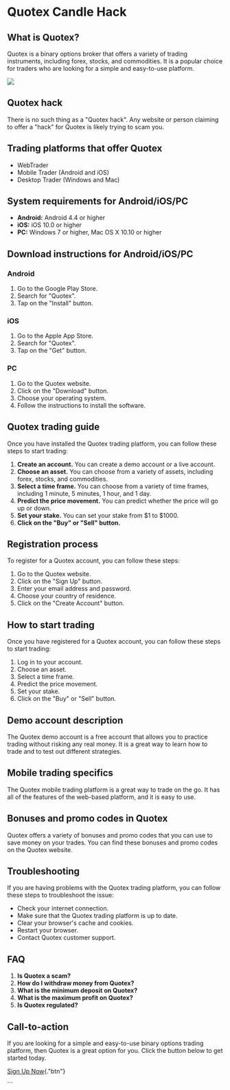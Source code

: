 # Quotex Candle Hack

## What is Quotex?

Quotex is a binary options broker that offers a variety of trading
instruments, including forex, stocks, and commodities. It is a popular
choice for traders who are looking for a simple and easy-to-use
platform.

[![](https://static.quotex.io/files/4_en/300_250.jpg)](https://traff.sbs/brokerqxlid)

## Quotex hack

There is no such thing as a "Quotex hack". Any website or person
claiming to offer a "hack" for Quotex is likely trying to scam
you.

## Trading platforms that offer Quotex

-   WebTrader
-   Mobile Trader (Android and iOS)
-   Desktop Trader (Windows and Mac)

## System requirements for Android/iOS/PC

-   **Android:** Android 4.4 or higher
-   **iOS:** iOS 10.0 or higher
-   **PC:** Windows 7 or higher, Mac OS X 10.10 or higher

## Download instructions for Android/iOS/PC

### Android

1.  Go to the Google Play Store.
2.  Search for "Quotex".
3.  Tap on the "Install" button.

### iOS

1.  Go to the Apple App Store.
2.  Search for "Quotex".
3.  Tap on the "Get" button.

### PC

1.  Go to the Quotex website.
2.  Click on the "Download" button.
3.  Choose your operating system.
4.  Follow the instructions to install the software.

## Quotex trading guide

Once you have installed the Quotex trading platform, you can follow
these steps to start trading:

1.  **Create an account.** You can create a demo account or a live
    account.
2.  **Choose an asset.** You can choose from a variety of assets,
    including forex, stocks, and commodities.
3.  **Select a time frame.** You can choose from a variety of time
    frames, including 1 minute, 5 minutes, 1 hour, and 1 day.
4.  **Predict the price movement.** You can predict whether the price
    will go up or down.
5.  **Set your stake.** You can set your stake from \$1 to \$1000.
6.  **Click on the "Buy" or "Sell" button.**

## Registration process

To register for a Quotex account, you can follow these steps:

1.  Go to the Quotex website.
2.  Click on the "Sign Up" button.
3.  Enter your email address and password.
4.  Choose your country of residence.
5.  Click on the "Create Account" button.

## How to start trading

Once you have registered for a Quotex account, you can follow these
steps to start trading:

1.  Log in to your account.
2.  Choose an asset.
3.  Select a time frame.
4.  Predict the price movement.
5.  Set your stake.
6.  Click on the "Buy" or "Sell" button.

## Demo account description

The Quotex demo account is a free account that allows you to practice
trading without risking any real money. It is a great way to learn how
to trade and to test out different strategies.

## Mobile trading specifics

The Quotex mobile trading platform is a great way to trade on the go. It
has all of the features of the web-based platform, and it is easy to
use.

## Bonuses and promo codes in Quotex

Quotex offers a variety of bonuses and promo codes that you can use to
save money on your trades. You can find these bonuses and promo codes on
the Quotex website.

## Troubleshooting

If you are having problems with the Quotex trading platform, you can
follow these steps to troubleshoot the issue:

-   Check your internet connection.
-   Make sure that the Quotex trading platform is up to date.
-   Clear your browser\'s cache and cookies.
-   Restart your browser.
-   Contact Quotex customer support.

## FAQ

1.  **Is Quotex a scam?**
2.  **How do I withdraw money from Quotex?**
3.  **What is the minimum deposit on Quotex?**
4.  **What is the maximum profit on Quotex?**
5.  **Is Quotex regulated?**

## Call-to-action

If you are looking for a simple and easy-to-use binary options trading
platform, then Quotex is a great option for you. Click the button below
to get started today.

[Sign Up Now](\%22https://traff.sbs/brokerqxsignup\%22){."btn"}

\`\`\`

